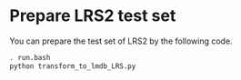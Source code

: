 # Prepare LRS2 test set

You can prepare the test set of LRS2 by the following code.

```python
. run.bash
python transform_to_lmdb_LRS.py
```